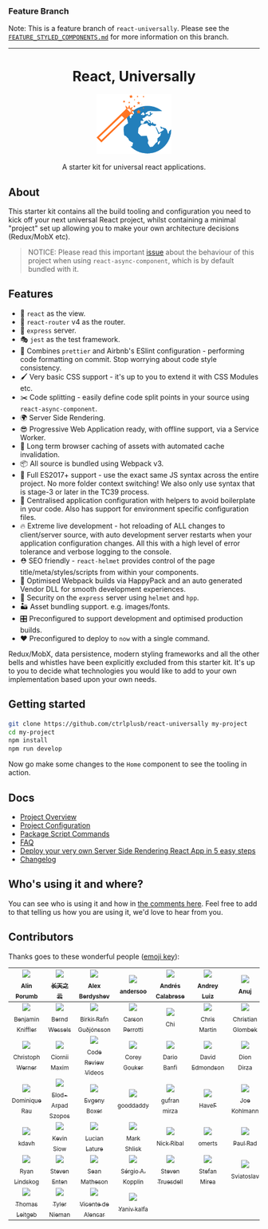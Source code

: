 ### Feature Branch

Note: This is a feature branch of `react-universally`. Please see the [`FEATURE_STYLED_COMPONENTS.md`](/docs/FEATURE_STYLED_COMPONENTS.md) for more information on this branch.

---

<p align='center'>
  <h1 align='center'>React, Universally</h1>
  <p align='center'><img width='150' src='https://raw.githubusercontent.com/ctrlplusb/assets/master/logos/react-universally.png' /></p>
  <p align='center'>A starter kit for universal react applications.</p>
</p>

## About

This starter kit contains all the build tooling and configuration you need to kick off your next universal React project, whilst containing a minimal "project" set up allowing you to make your own architecture decisions (Redux/MobX etc).

> NOTICE: Please read this important [issue](https://github.com/ctrlplusb/react-universally/issues/409) about the behaviour of this project when using `react-async-component`, which is by default bundled with it.

## Features

  - 👀 `react` as the view.
  - 🔀 `react-router` v4 as the router.
  - 🚄 `express` server.
  - 🎭 `jest` as the test framework.
  - 💄 Combines `prettier` and Airbnb's ESlint configuration - performing code formatting on commit. Stop worrying about code style consistency.
  - 🖌 Very basic CSS support - it's up to you to extend it with CSS Modules etc.
  - ✂️ Code splitting - easily define code split points in your source using `react-async-component`.
  - 🌍 Server Side Rendering.
  - 😎 Progressive Web Application ready, with offline support, via a Service Worker.
  - 🐘 Long term browser caching of assets with automated cache invalidation.
  - 📦 All source is bundled using Webpack v3.
  - 🚀 Full ES2017+ support - use the exact same JS syntax across the entire project. No more folder context switching! We also only use syntax that is stage-3 or later in the TC39 process.
  - 🔧 Centralised application configuration with helpers to avoid boilerplate in your code. Also has support for environment specific configuration files.
  - 🔥 Extreme live development - hot reloading of ALL changes to client/server source, with auto development server restarts when your application configuration changes.  All this with a high level of error tolerance and verbose logging to the console.
  - ⛑ SEO friendly - `react-helmet` provides control of the page title/meta/styles/scripts from within your components.
  - 🤖 Optimised Webpack builds via HappyPack and an auto generated Vendor DLL for smooth development experiences.
  - 👮 Security on the `express` server using `helmet` and `hpp`.
  - 🏜 Asset bundling support. e.g. images/fonts.
  - 🎛 Preconfigured to support development and optimised production builds.
  - ❤️ Preconfigured to deploy to `now` with a single command.

Redux/MobX, data persistence, modern styling frameworks and all the other bells and whistles have been explicitly excluded from this starter kit.  It's up to you to decide what technologies you would like to add to your own implementation based upon your own needs.

## Getting started

```bash
git clone https://github.com/ctrlplusb/react-universally my-project
cd my-project
npm install
npm run develop
```

Now go make some changes to the `Home` component to see the tooling in action.

## Docs

 - [Project Overview](/docs/PROJECT_OVERVIEW.md)
 - [Project Configuration](/docs/PROJECT_CONFIG.md)
 - [Package Script Commands](/docs/PKG_SCRIPTS.md)
 - [FAQ](/docs/FAQ.md)
 - [Deploy your very own Server Side Rendering React App in 5 easy steps](/docs/DEPLOY_TO_NOW.md)
 - [Changelog](/CHANGELOG.md)

## Who's using it and where?

You can see who is using it and how in [the comments here](https://github.com/ctrlplusb/react-universally/issues/437). Feel free to add to that telling us how you are using it, we'd love to hear from you.

## Contributors

Thanks goes to these wonderful people ([emoji key](https://github.com/kentcdodds/all-contributors#emoji-key)):

<!-- ALL-CONTRIBUTORS-LIST:START - Do not remove or modify this section -->
| [<img src="https://avatars3.githubusercontent.com/u/3148205?v=3" width="100px;"/><br /><sub>Alin Porumb</sub>](https://github.com/alinporumb)<br /> | [<img src="https://avatars2.githubusercontent.com/u/105919?v=4" width="100px;"/><br /><sub>长天之云</sub>](http://ambar.li)<br /> | [<img src="https://avatars0.githubusercontent.com/u/1468790?v=4" width="100px;"/><br /><sub>Alex Berdyshev</sub>](https://github.com/berdof)<br /> | [<img src="https://avatars3.githubusercontent.com/u/27766592?v=4" width="100px;"/><br /><sub>andersoo</sub>](https://github.com/andersoo)<br /> | [<img src="https://avatars3.githubusercontent.com/u/243161?v=3" width="100px;"/><br /><sub>Andrés Calabrese</sub>](https://github.com/aoc)<br /> | [<img src="https://avatars3.githubusercontent.com/u/1965897?v=3" width="100px;"/><br /><sub>Andrey Luiz</sub>](https://andreyluiz.github.io/)<br /> | [<img src="https://avatars2.githubusercontent.com/u/9633371?v=4" width="100px;"/><br /><sub>Anuj</sub>](http://shuffle.do)<br /> |
| :---: | :---: | :---: | :---: | :---: | :---: | :---: |
| [<img src="https://avatars0.githubusercontent.com/u/4349324?v=3" width="100px;"/><br /><sub>Benjamin Kniffler</sub>](https://github.com/bkniffler)<br /> | [<img src="https://avatars2.githubusercontent.com/u/1776695?v=4" width="100px;"/><br /><sub>Bernd Wessels</sub>](https://github.com/BerndWessels)<br /> | [<img src="https://avatars0.githubusercontent.com/u/180773?v=3" width="100px;"/><br /><sub>Birkir Rafn Guðjónsson</sub>](https://medium.com/@birkir.gudjonsson)<br /> | [<img src="https://avatars0.githubusercontent.com/u/2063102?v=3" width="100px;"/><br /><sub>Carson Perrotti</sub>](http://carsonperrotti.com)<br /> | [<img src="https://avatars2.githubusercontent.com/u/8458838?v=4" width="100px;"/><br /><sub>Chi</sub>](https://consiiii.me)<br /> | [<img src="https://avatars3.githubusercontent.com/u/364786?v=4" width="100px;"/><br /><sub>Chris Martin</sub>](https://github.com/trbngr)<br /> | [<img src="https://avatars1.githubusercontent.com/u/13365531?v=3" width="100px;"/><br /><sub>Christian Glombek</sub>](https://github.com/LorbusChris)<br /> |
| [<img src="https://avatars3.githubusercontent.com/u/603683?v=3" width="100px;"/><br /><sub>Christoph Werner</sub>](https://twitter.com/code_punkt)<br /> | [<img src="https://avatars2.githubusercontent.com/u/3210598?v=4" width="100px;"/><br /><sub>Ciornii Maxim</sub>](https://github.com/maximblack)<br /> | [<img src="https://avatars2.githubusercontent.com/u/12968163?v=4" width="100px;"/><br /><sub>Code Review Videos</sub>](https://codereviewvideos.com/)<br /> | [<img src="https://avatars1.githubusercontent.com/u/649879?v=4" width="100px;"/><br /><sub>Corey Gouker</sub>](https://coreygo.com)<br /> | [<img src="https://avatars3.githubusercontent.com/u/4538567?v=4" width="100px;"/><br /><sub>Dario Banfi</sub>](http://dariobanfi.github.io)<br /> | [<img src="https://avatars0.githubusercontent.com/u/1399894?v=3" width="100px;"/><br /><sub>David Edmondson</sub>](https://github.com/threehams)<br /> | [<img src="https://avatars0.githubusercontent.com/u/10954870?v=3" width="100px;"/><br /><sub>Dion Dirza</sub>](https://github.com/diondirza)<br /> |
| [<img src="https://avatars3.githubusercontent.com/u/1834664?v=4" width="100px;"/><br /><sub>Dominique Rau</sub>](https://github.com/DomiR)<br /> | [<img src="https://avatars1.githubusercontent.com/u/4669986?v=4" width="100px;"/><br /><sub>Elod-Arpad Szopos</sub>](https://github.com/elodszopos)<br /> | [<img src="https://avatars0.githubusercontent.com/u/254095?v=3" width="100px;"/><br /><sub>Evgeny Boxer</sub>](https://github.com/evgenyboxer)<br /> | [<img src="https://avatars2.githubusercontent.com/u/14076373?v=4" width="100px;"/><br /><sub>gooddaddy</sub>](https://github.com/gooddaddy)<br /> | [<img src="https://avatars0.githubusercontent.com/u/17959487?v=4" width="100px;"/><br /><sub>gufran mirza</sub>](http://gufranmirza.com)<br /> | [<img src="https://avatars1.githubusercontent.com/u/54462?v=4" width="100px;"/><br /><sub>HaveF</sub>](https://github.com/HaveF)<br /> | [<img src="https://avatars2.githubusercontent.com/u/191304?v=3" width="100px;"/><br /><sub>Joe Kohlmann</sub>](http://kohlmannj.com)<br /> |
| [<img src="https://avatars0.githubusercontent.com/u/1781281?v=4" width="100px;"/><br /><sub>kdavh</sub>](https://github.com/kdavh)<br /> | [<img src="https://avatars3.githubusercontent.com/u/11768029?v=4" width="100px;"/><br /><sub>Kevin Siow</sub>](http://www.passerelle.co)<br /> | [<img src="https://avatars2.githubusercontent.com/u/24992?v=3" width="100px;"/><br /><sub>Lucian Lature</sub>](https://www.linkedin.com/in/lucianlature/)<br /> | [<img src="https://avatars1.githubusercontent.com/u/1624703?v=3" width="100px;"/><br /><sub>Mark Shlick</sub>](https://github.com/markshlick)<br /> | [<img src="https://avatars3.githubusercontent.com/u/1078554?v=4" width="100px;"/><br /><sub>Nick Ribal</sub>](http://stackoverflow.com/story/elektronik)<br /> | [<img src="https://avatars2.githubusercontent.com/u/4996164?v=4" width="100px;"/><br /><sub>omerts</sub>](https://github.com/omerts)<br /> | [<img src="https://avatars0.githubusercontent.com/u/213146?v=4" width="100px;"/><br /><sub>Paul Rad</sub>](https://www.paulrad.com)<br /> |
| [<img src="https://avatars1.githubusercontent.com/u/7436773?v=3" width="100px;"/><br /><sub>Ryan Lindskog</sub>](https://www.RyanLindskog.com/)<br /> | [<img src="https://avatars1.githubusercontent.com/u/977713?v=3" width="100px;"/><br /><sub>Steven Enten</sub>](http://enten.fr)<br /> | [<img src="https://avatars1.githubusercontent.com/u/12164768?v=3" width="100px;"/><br /><sub>Sean Matheson</sub>](http://www.ctrlplusb.com)<br /> | [<img src="https://avatars1.githubusercontent.com/u/2743180?v=3" width="100px;"/><br /><sub>Sérgio A. Kopplin</sub>](https://koppl.in)<br /> | [<img src="https://avatars0.githubusercontent.com/u/6218853?v=3" width="100px;"/><br /><sub>Steven Truesdell</sub>](https://steventruesdell.com)<br /> | [<img src="https://avatars1.githubusercontent.com/u/544097?v=4" width="100px;"/><br /><sub>Stefan Mirea</sub>](https://sageproject.com)<br /> | [<img src="https://avatars2.githubusercontent.com/u/2536916?v=4" width="100px;"/><br /><sub>Sviatoslav</sub>](https://github.com/SleepWalker)<br /> |
| [<img src="https://avatars0.githubusercontent.com/u/10552487?v=3" width="100px;"/><br /><sub>Thomas Leitgeb</sub>](https://twitter.com/_datoml)<br /> | [<img src="https://avatars0.githubusercontent.com/u/595711?v=3" width="100px;"/><br /><sub>Tyler Nieman</sub>](http://tsnieman.net/)<br /> | [<img src="https://avatars2.githubusercontent.com/u/1762868?v=4" width="100px;"/><br /><sub>Vicente de Alencar</sub>](https://github.com/vicentedealencar)<br /> | [<img src="https://avatars3.githubusercontent.com/u/3311717?v=4" width="100px;"/><br /><sub>Yaniv kalfa</sub>](https://github.com/yanivkalfa)<br /> |
<!-- ALL-CONTRIBUTORS-LIST:END -->

